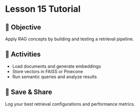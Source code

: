 # Lesson 15 Tutorial

## 🎯 Objective

Apply RAG concepts by building and testing a retrieval pipeline.

## 🧩 Activities

- Load documents and generate embeddings
- Store vectors in FAISS or Pinecone
- Run semantic queries and analyze results

## 💾 Save & Share

Log your best retrieval configurations and performance metrics.
